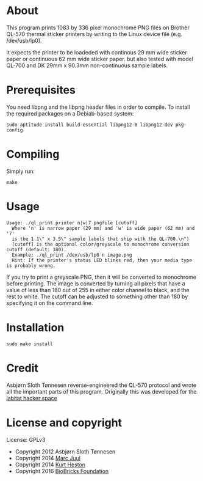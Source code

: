 # About

This program prints 1083 by 336 pixel monochrome PNG files on Brother QL-570 thermal sticker printers by writing to the Linux device file (e.g. /dev/usb/lp0).

It expects the printer to be loadeded with continous 29 mm wide sticker paper or continuous 62 mm wide sticker paper. but also tested with model QL-700 and DK 29mm x 90.3mm non-continuous sample labels.

# Prerequisites

You need libpng and the libpng header files in order to compile. To install the required packages on a Debiab-based system:

```
sudo aptitude install build-essential libpng12-0 libpng12-dev pkg-config
```

# Compiling

Simply run:

```
make
```

# Usage 

```
Usage: ./ql_print printer n|w|7 pngfile [cutoff]
  Where 'n' is narrow paper (29 mm) and 'w' is wide paper (62 mm) and '7'
  is the 1.1\" x 3.5\" sample labels that ship with the QL-700.\n")
  [cutoff] is the optional color/greyscale to monochrome conversion cutoff (default: 180).
  Example: ./ql_print /dev/usb/lp0 n image.png
  Hint: If the printer's status LED blinks red, then your media type is probably wrong.
```

If you try to print a greyscale PNG, then it will be converted to monochrome before printing. The image is converted by turning all pixels that have a value of less than 180 out of 255 in either color channel to black, and the rest to white. The cutoff can be adjusted to something other than 180 by specifying it on the command line.

# Installation

```
sudo make install
```

# Credit

Asbjørn Sloth Tønnesen reverse-engineered the QL-570 protocol and wrote all the important parts of this program. Originally this was developed for the [labitat hacker space](https://labitat.dk/)


# License and copyright

License: GPLv3

* Copyright 2012 Asbjørn Sloth Tønnesen
* Copyright 2014 [Marc Juul](https://github.com/juul)
* Copyright 2014 [Kurt Heston](https://github.com/kheston)
* Copyright 2016 [BioBricks Foundation](https://biobricks.org)
